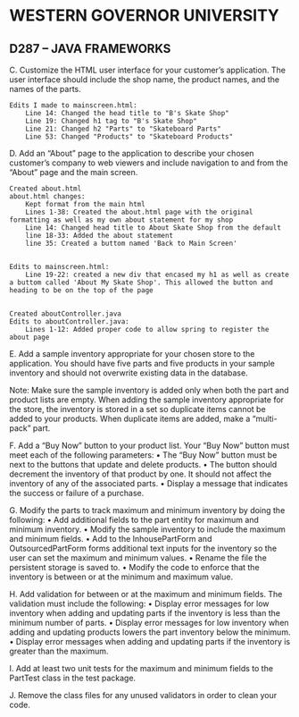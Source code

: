 # WESTERN GOVERNOR UNIVERSITY 
## D287 – JAVA FRAMEWORKS
C.  Customize the HTML user interface for your customer’s application. The user interface should include the shop name, the product names, and the names of the parts.
    
    Edits I made to mainscreen.html:
        Line 14: Changed the head title to "B's Skate Shop"
        Line 19: Changed h1 tag to "B's Skate Shop"
        Line 21: Changed h2 "Parts" to "Skateboard Parts"
        Line 53: Changed "Products" to "Skateboard Products"

D.  Add an “About” page to the application to describe your chosen customer’s company to web viewers and include navigation to and from the “About” page and the main screen.
    
    Created about.html
    about.html changes:
        Kept format from the main html
        Lines 1-38: Created the about.html page with the original formatting as well as my own about statement for my shop
        Line 14: Changed head title to About Skate Shop from the default
        line 18-33: Added the about statement
        line 35: Created a buttom named 'Back to Main Screen'
        
    
    Edits to mainscreen.html:
        Line 19-22: created a new div that encased my h1 as well as create a buttom called 'About My Skate Shop'. This allowed the button and heading to be on the top of the page
    

    Created aboutController.java
    Edits to aboutController.java:
        Lines 1-12: Added proper code to allow spring to register the about page

E.  Add a sample inventory appropriate for your chosen store to the application. You should have five parts and five products in your sample inventory and should not overwrite existing data in the database.


Note: Make sure the sample inventory is added only when both the part and product lists are empty. When adding the sample inventory appropriate for the store, the inventory is stored in a set so duplicate items cannot be added to your products. When duplicate items are added, make a “multi-pack” part.


F.  Add a “Buy Now” button to your product list. Your “Buy Now” button must meet each of the following parameters:
•  The “Buy Now” button must be next to the buttons that update and delete products.
•  The button should decrement the inventory of that product by one. It should not affect the inventory of any of the associated parts.
•  Display a message that indicates the success or failure of a purchase.


G.  Modify the parts to track maximum and minimum inventory by doing the following:
•  Add additional fields to the part entity for maximum and minimum inventory.
•  Modify the sample inventory to include the maximum and minimum fields.
•  Add to the InhousePartForm and OutsourcedPartForm forms additional text inputs for the inventory so the user can set the maximum and minimum values.
•  Rename the file the persistent storage is saved to.
•  Modify the code to enforce that the inventory is between or at the minimum and maximum value.


H.  Add validation for between or at the maximum and minimum fields. The validation must include the following:
•  Display error messages for low inventory when adding and updating parts if the inventory is less than the minimum number of parts.
•  Display error messages for low inventory when adding and updating products lowers the part inventory below the minimum.
•  Display error messages when adding and updating parts if the inventory is greater than the maximum.


I.  Add at least two unit tests for the maximum and minimum fields to the PartTest class in the test package.


J.  Remove the class files for any unused validators in order to clean your code.